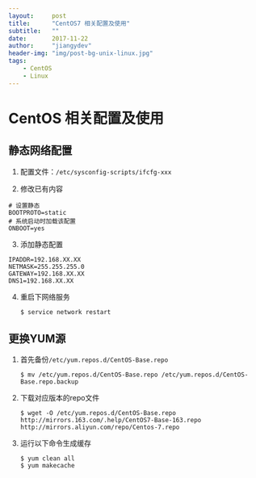 ```yaml
---
layout:     post
title:      "CentOS7 相关配置及使用"
subtitle:   ""
date:       2017-11-22
author:     "jiangydev"
header-img: "img/post-bg-unix-linux.jpg"
tags:
    - CentOS
    - Linux
---
```


# CentOS 相关配置及使用

## 静态网络配置

1. 配置文件：`/etc/sysconfig-scripts/ifcfg-xxx`

2. 修改已有内容
```
# 设置静态
BOOTPROTO=static
# 系统启动时加载该配置
ONBOOT=yes
```

3. 添加静态配置
```
IPADDR=192.168.XX.XX
NETMASK=255.255.255.0
GATEWAY=192.168.XX.XX
DNS1=192.168.XX.XX
```

4. 重启下网络服务

   ```shell
   $ service network restart
   ```


## 更换YUM源

1. 首先备份`/etc/yum.repos.d/CentOS-Base.repo`

   ```shell
   $ mv /etc/yum.repos.d/CentOS-Base.repo /etc/yum.repos.d/CentOS-Base.repo.backup
   ```

2. 下载对应版本的repo文件

   ```shell
   $ wget -O /etc/yum.repos.d/CentOS-Base.repo http://mirrors.163.com/.help/CentOS7-Base-163.repo http://mirrors.aliyun.com/repo/Centos-7.repo
   ```

3. 运行以下命令生成缓存

   ```shell
   $ yum clean all
   $ yum makecache
   ```

   